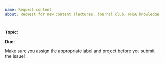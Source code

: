 ```yaml
---
name: Request content
about: Request for new content (lectures, journal club, MHSG knowledge, etc)

---
```


**Topic**: 

**Due**:

Make sure you assign the appropriate label and project before you submit the issue!
